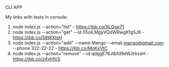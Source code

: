 CLI APP

My links with tests in console:

1. node index.js --action="list" - https://ibb.co/XLGgp71
2. node index.js --action="get" --id 05olLMgyVQdWRwgKfg5J6 - https://ibb.co/58WXtsH
3. node index.js --action="add" --name Mango --email mango@gmail.com --phone 322-22-22 - https://ibb.co/MnKxVtC
4. node index.js --action="remove" --id qdggE76Jtbfd9eWJHrssH - https://ibb.co/z4vhYc5
